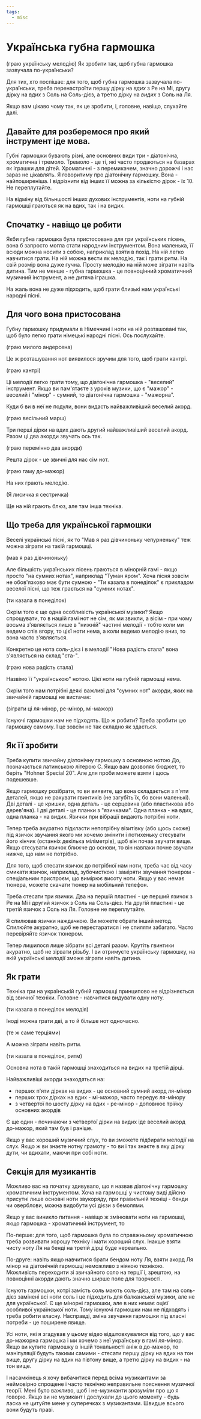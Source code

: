 ```yaml
---
tags:
  - misc
---
```

# Українська губна гармошка

(граю українську мелодію)
Як зробити так, щоб губна гармошка зазвучала по-українськи?

Для тих, хто поспішає: для того, щоб губна гармошка зазвучала по-українськи, треба перенастроїти першу дірку на _вдих_ з Ре на Мі, другу дірку на _вдих_ з Соль на Соль-дієз, а третю дірку на _видих_ з Соль на Ля.

Якщо вам цікаво чому так, як це зробити, і, головне, навіщо, слухайте далі.

## Давайте для розберемося про який інструмент іде мова.

Губні гармошки бувають різні, але основних види три - діатонічна, хроматична і тремоло.
Тремоло - це ті, які часто продаються на базарах як іграшки для дітей.
Хроматичні - з перемикачем, значно дорожчі і нас зараз не цікавлять.
Я говоритиму про діатонічну гармошку.
Вона - найпоширеніша.
І відрізнити від інших її можна за кількістю дірок - їх 10.
Не переплутайте.

На відміну від більншості інших духових інструментів, ноти на губній гармошці граються як на вдих, так і на видих.

## Спочатку - навіщо це робити

Якби губна гармошка була пристосована для гри українських пісень, вона б запросто могла стати народним інструментом.
Вона маленька, її всюди можна носити з собою, наприклад взяти в похід.
На ній легко навчитися грати.
На ній можна вести як мелодію, так і грати ритм.
На свій розмір вона дуже гучна.
Просту мелодію на ній може зіграти навіть дитина.
Тим не менше - губна гармошка - це повноцінний хроматичний музичний інструмент, а не дитяча іграшка.

На жаль вона не дуже підходить, щоб грати близькі нам українські народні пісні.

## Для чого вона пристосована

Губну гармошку придумали в Німеччині і ноти на ній розташовані так, щоб було легко грати німецькі народні пісні.
Ось послухайте.

(граю милого андерсена)

Це ж розташування нот виявилося зручим для того, щоб грати кантрі.

(граю кантрі)

Ці мелодії легко грати тому, що діатонічна гармошка - "веселий" інструмент.
Якщо ви пам'ятаєте з уроків музики, що є "мажор" - веселий і "мінор" - сумний, то діатонічна гармошка - "мажорна".

Куди б ви в неї не подули, вони видасть найважливіший веселий акорд.

(граю весільний марш)

Три перші дірки на вдих дають другий найважливіший веселий акорд.
Разом ці два акорди звучать ось так.

(граю перемінно два акорди)

Решта дірок - це звичні для нас сім нот.

(граю гаму до-мажор)

На них грають мелодію.

(Я лисичка я сестричка)

Ще на ній грають блюз, але там інша техніка.

## Що треба для української гармошки

Веселі українські пісні, як то "Мав я раз дівчиноньку чепурненьку" теж можна зіграти на такій гармошці.

(мав я раз дівчиноньку)
 
Але більшість українських пісень граються в мінорній гамі - якщо просто "на сумних нотах", наприклад "Туман яром".
Хоча пісня зовсім не обов'язково має бути сумною - "Ти казала в понеділок" є прикладом веселої пісні, що теж грається на "сумних нотах".

(ти казала в понеділок)

Окрім того є ще одна особливість української музики? 
Якщо спрощувати, то в нашій гамі нот не сім, як ми звикли, а вісім - при чому восьма з'являється лише в "нижній" частині мелодії - тобто коли ми ведемо спів вгору, то цієї ноти нема, а коли ведемо мелодію вниз, то вона часто з'являється.

Конкретно це нота соль-дієз і в мелодії "Нова радість стала" вона з'являється на склад "ста-".

(граю нова радість стала)

Назвімо її "українською" нотою.
Цієї ноти на губній гармошці нема.

Окрім того нам потрібні деякі важливі для "сумних нот" акорди, яких на звичайній гармошці не вистачає:

(зіграти ці ля-мінор, ре-мінор, мі-мажор)

Існуючі гармошки нам не підходять. 
Що ж робити?
Треба зробити цю гармошку самому.
І це зовсім не так складно як здається.

## Як її зробити

Треба купити звичайну діатонічну гармошку з основною нотою До, позначається латинською літерою C.
Якщо вам дозволяє бюджет, то беріть "Hohner Special 20".
Але для проби можете взяти і щось подешевше.

Якщо гармошку розібрати, то ви виявите, що вона складається з п'яти деталей, якщо не рахувати гвинтиків (не загубіть їх, бо вони маленькі).
Дві деталі - це кришки, одна деталь - це серцевина (або пластикова або дерев'яна). 
І дві деталі - це планки з "язичками".
Одна планка - на вдих, одна планка - на видих.
Язички при вібрації видають потрібні ноти.

Тепер треба акуратно підкласти непотрібну візитівку (або щось схоже) під язичок звучання якого ми хочемо змінити і потихеньку стесувати його кінчик (останніх декілька міліметрів), щоб він почав звучати вище.
Якщо стесувати язичок ближче до основи, то він навпаки почне звучати нижче, що нам не потрібно.

Для того, щоб стесати язичок до потрібної нам ноти, треба час від часу смикати язичок, наприклад, зубочисткою і заміряти звучання тюнером - спеціальним пристроєм, що вимірює висоту ноти.
Якщо у вас немає тюнера, можете скачати тюнер на мобільний телефон. 

Треба стесати три язички.
Два на першій пластині - це перший язичок з Ре на Мі і другий язичок з Соль на Соль-дієз. 
На другій пластині - це третій язичок з Соль на Ля.
Головне не переплутайте.

Я спилював язички наждачкою.
Ви можете обрати інший метод.
Спилюйте акуратно, щоб не перестаратися і не спиляти забагато.
Часто перевіряйте язичок тюнером.

Тепер лишилося лише зібрати всі деталі разом.
Крутіть гвинтики акуратно, щоб не зірвати різьбу.
І ви отримуєте українську гармошку, на якій українські мелодії зможе зіграти навіть дитина.

## Як грати

Техніка гри на українській губній гармошці принципово не відрізняється від звичної техніки.
Головне - навчитися видувати одну ноту.

(ти казала в понеділок мелодія)

Іноді можна грати дві, а то й більше нот одночасно.

(те ж саме терціями)

А можна зіграти навіть ритм.

(ти казала в понеділок, ритм)

Основна нота в такій гармошці знаходиться на видих на третій дірці.

Найважливіші акорди знаходяться на:

 - перших п'яти дірках на видих - це основний сумний акорд ля-мінор
 - перших трох дірках на вдих - мі-мажор, часто передує ля-мінору
 - з четвертої по шосту дірку на вдих - ре-мінор - доповнює трійку основних акордів
 
Є ще один - починаючи з четвертої дірки на видих іде веселий акорд до-мажор, який там був і раніше.

Якщо у вас хороший музичний слух, то ви зможете підбирати мелодії на слух.
Якщо ж ви знаєте нотну грамоту - то ви і так знаєте в яку дірку дути, чи вдихати, маючи при собі ноти.

## Секція для музикантів

Можливо вас на початку здивувало, що я назвав діатонічну гармошку хроматичним інструментом. 
Хоча на гармошці у чистому виді дійсно присутні лише основні ноти звукоряду, при правильній техніці - бенди чи оверблови, можна видобути усі дієзи з бемолями.

Якщо у вас виникло питання - навіщо ж змінювати ноти на гармошці, якщо гармошка - хроматичний інструмент, то

По-перше: для того, щоб гармошка була по справжньому хроматичною треба розвивати хорошу техніку і мати хороший слух.
Інакше взяти чисту ноту Ля на бенді на третій дірці буде нереально.

По-друге: навіть якщо навчитися брати бендом ноту Ля, взяти акорд Ля мінор на діатонічній гармошці неможливо з ніякою технікою. 
Можливість переходити зі звичайного соло на терції і, зрештою, на повноцінні акорди дають значно ширше поле для творчості.

Існують гармошки, котрі замість соль мають соль-дієз, але там на соль-дієз замінені всі ноти соль і це підходить для балканської музики, але не для української.
Є ще мінорні гармошки, але в них немає оцієї особливої української ноти.
Тому існуючі гармошки нам не підходять і треба робити власну.
Насправді, зміна звучання гармошки під власні потреби - це поширене явище.

Усі ноти, які я згадував у цьому відео відштовхувалися від того, що у вас до-мажорна гармошка і ми хочемо з неї українську в гамі ля-мінор. 
Якщо ви купите гармошку в іншій тональності аніж в до-мажор, то маніпуляції будуть такими самими - стесати першу дірку на вдих на тон вище, другу дірку на вдих на півтону вище, а третю дірку на видих - на тон вище.

І насамкінець я хочу вибачитися перед всіма музикантами за неймовірно спрощене і часто технічно неправильне пояснення музичної теорії.
Мені було важливо, щоб і не-музиканти зрозуміли про що я говорю.
Якщо ви не музикант і дослухали до цього моменту - будь ласка не цитуйте мене у суперечках з музикантами.
Швидше всього вони будуть праві.

